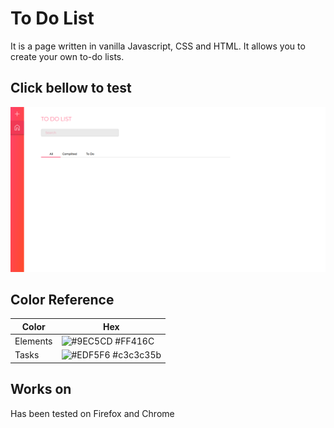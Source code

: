 
# To Do List

It is a page written in vanilla Javascript, CSS and HTML. It allows you to create your own to-do lists.

## Click bellow to test
[![example](https://raw.githubusercontent.com/granacik320/To-do-list/main/CSS/todolistscr.png)](https://granacik320.github.io/To-do-list/)
## Color Reference

| Color             | Hex                                                                |
| ----------------- | ------------------------------------------------------------------ |
|  Elements  | ![#9EC5CD](https://via.placeholder.com/10/FF416C?text=+) #FF416C |
| Tasks | ![#EDF5F6](https://via.placeholder.com/10/c3c3c35b?text=+) #c3c3c35b |



## Works on

Has been tested on Firefox and Chrome
